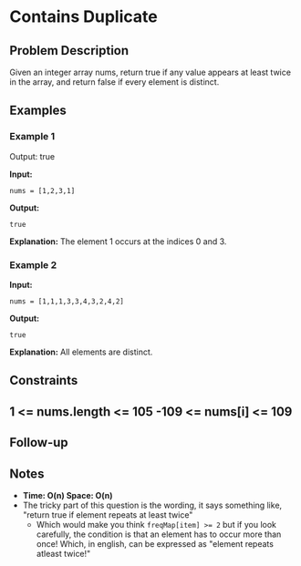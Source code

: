 # Contains Duplicate

## Problem Description

Given an integer array nums, return true if any value appears at least twice in the array, and return false if every element is distinct.

## Examples

### Example 1

Output: true

**Input:**
```
nums = [1,2,3,1]
```

**Output:**
```
true
```

**Explanation:**
The element 1 occurs at the indices 0 and 3.

### Example 2

**Input:**
```
nums = [1,1,1,3,3,4,3,2,4,2]
```

**Output:**
```
true
```

**Explanation:**
All elements are distinct.

## Constraints
 1 <= nums.length <= 105
-109 <= nums[i] <= 109
-

## Follow-up


## Notes

- **Time: O(n) Space: O(n)**
- The tricky part of this question is the wording, it says something like, "return true if element repeats at least twice"
	- Which would make you think `freqMap[item] >= 2` but if you look carefully, the condition is that an element has to occur more than once! Which, in english, can be expressed as "element repeats atleast twice!"


